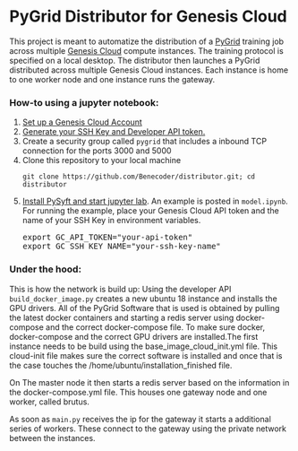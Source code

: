 <h1>
    PyGrid Distributor for Genesis Cloud
</h1>
<p>
    This project is meant to automatize the distribution of a <a href="https://github.com/OpenMined/PyGrid/">
    PyGrid</a> training job across multiple <a href="https://compute.genesiscloud.com">Genesis Cloud</a> 
    compute instances. The training protocol is specified on a local desktop. The distributor then launches
    a PyGrid distributed across multiple Genesis Cloud instances. Each instance is home to one worker node and 
    one instance runs the gateway.
</p>

<h3>
    How-to using a jupyter notebook:
</h3>
<ol>
    <li><a href="https://support.genesiscloud.com/support/solutions/articles/47001101437-first-steps-connecting-to-a-linux-instance-with-gpus">
     Set up a Genesis Cloud Account</a></li>
    <li><a href="https://account.genesiscloud.com/dashboard/security">Generate your SSH Key and Developer
     API token.</a></li>
     <li>Create a security group called <code>pygrid</code> that includes a inbound TCP connection for the 
     ports 3000 and 5000</li>
     <li>Clone this repository to your local machine
     <pre><code>git clone https://github.com/Benecoder/distributor.git; cd distributor</code></pre>
     </li>
     <li><a href="https://github.com/OpenMined/PySyft">Install PySyft and start jupyter lab</a>. An example is posted in
     <code>model.ipynb</code>. For running the example, place your Genesis Cloud API token and the name of your SSH Key in environment variables.
<pre>export GC_API_TOKEN="your-api-token"
export GC_SSH_KEY_NAME="your-ssh-key-name"</pre></li>
</ol>

<h3>
    Under the hood:
</h3>
<p>
    This is how the network is build up: Using the developer API <code>build_docker_image.py</code> creates
    a new ubuntu 18 instance and installs the GPU drivers. All of the PyGrid Software that is used is 
    obtained by pulling the latest docker containers and starting a redis server using docker-compose 
    and the correct docker-compose file. To make sure docker, docker-compose and the correct GPU drivers 
    are installed.The first instance needs to be build using the base_image_cloud_init.yml file. This 
    cloud-init file makes sure the correct software is installed and once that is the case touches the
     /home/ubuntu/installation_finished file.
</p>
<p>
   On The master node it then starts a redis server based on the information in the docker-compose.yml file.
   This houses one gateway node and one worker, called brutus.  
</p>
<p>
    As soon as <code>main.py</code> receives the ip for the gateway it starts a additional series of workers.
    These connect to the gateway using the private network between the instances.
</p>